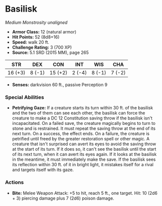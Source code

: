 # Basilisk

*Medium* *Monstrosity* *unaligned*

- **Armor Class:** 12 (natural armor)
- **Hit Points:** 52 (8d8+16)
- **Speed:** walk 20 ft.
- **Challenge Rating:** 3 (700 XP)
- **Source:** 5.1 SRD (2015 MM), page 265

| STR | DEX | CON | INT | WIS | CHA |
| --- | --- | --- | --- | --- | --- |
| 16 (+3) | 8 (-1) | 15 (+2) | 2 (-4) | 8 (-1) | 7 (-2) |

- **Senses:** darkvision 60 ft., passive Perception 9

### Special Abilities

- **Petrifying Gaze:** If a creature starts its turn within 30 ft. of the basilisk and the two of them can see each other, the basilisk can force the creature to make a DC 12 Constitution saving throw if the basilisk isn't incapacitated. On a failed save, the creature magically begins to turn to stone and is restrained. It must repeat the saving throw at the end of its next turn. On a success, the effect ends. On a failure, the creature is petrified until freed by the greater restoration spell or other magic.
A creature that isn't surprised can avert its eyes to avoid the saving throw at the start of its turn. If it does so, it can't see the basilisk until the start of its next turn, when it can avert its eyes again. If it looks at the basilisk in the meantime, it must immediately make the save.
If the basilisk sees its reflection within 30 ft. of it in bright light, it mistakes itself for a rival and targets itself with its gaze.

### Actions

- **Bite:** Melee Weapon Attack: +5 to hit, reach 5 ft., one target. Hit: 10 (2d6 + 3) piercing damage plus 7 (2d6) poison damage.


